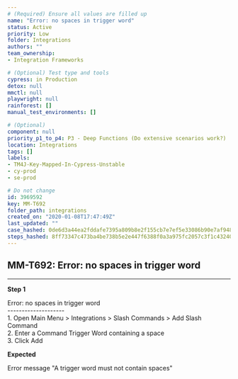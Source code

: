 ```yaml
---
# (Required) Ensure all values are filled up
name: "Error: no spaces in trigger word"
status: Active
priority: Low
folder: Integrations
authors: ""
team_ownership: 
- Integration Frameworks

# (Optional) Test type and tools
cypress: in Production
detox: null
mmctl: null
playwright: null
rainforest: []
manual_test_environments: []

# (Optional)
component: null
priority_p1_to_p4: P3 - Deep Functions (Do extensive scenarios work?)
location: Integrations
tags: []
labels: 
- TM4J-Key-Mapped-In-Cypress-Unstable
- cy-prod
- se-prod

# Do not change
id: 3969592
key: MM-T692
folder_path: integrations
created_on: "2020-01-08T17:47:49Z"
last_updated: ""
case_hashed: 0de6d3a44ea2fddafe7395a809b8e2f155cb7e7ef5e33086b90e7af948ccbf95fe2c15ca8ad3708815a27a8d9c378a95
steps_hashed: 8ff73347c473ba4be738b5e2e447f6388f0a3a975fc2057c3f1c432405bf099194b77de03210e6cecb16bf51579f1504
---
```


## MM-T692: Error: no spaces in trigger word

---

**Step 1**

Error: no spaces in trigger word\
\--------------------\
1\. Open Main Menu > Integrations > Slash Commands > Add Slash Command\
2\. Enter a Command Trigger Word containing a space\
3\. Click Add

**Expected**

Error message "A trigger word must not contain spaces"
